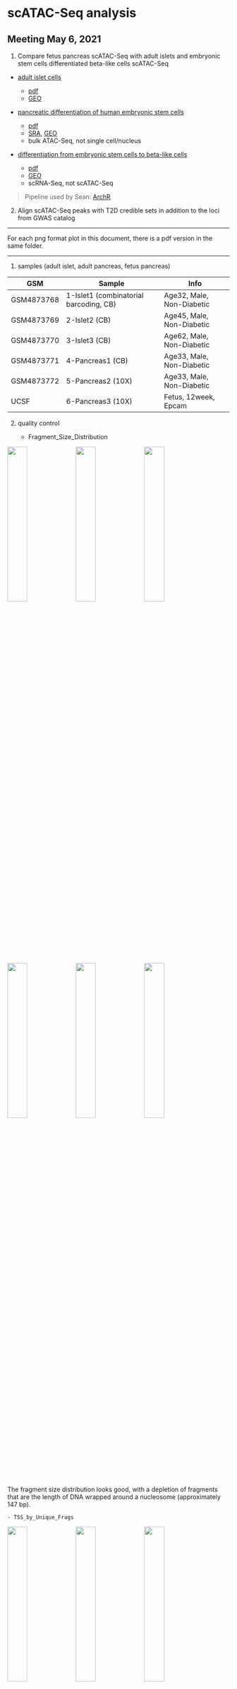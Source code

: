 # scATAC-Seq analysis

## Meeting May 6, 2021

1. Compare fetus pancreas scATAC-Seq with adult islets and embryonic stem cells differentiated beta-like cells scATAC-Seq 

- [adult islet cells](https://www.nature.com/articles/s41588-021-00823-0#Abs1)
    - [pdf](Chiou2021.pdf)
    - [GEO](https://www.ncbi.nlm.nih.gov/geo/query/acc.cgi?acc=GSE160472)

- [pancreatic differentiation of human embryonic stem cells](https://www.ncbi.nlm.nih.gov/pmc/articles/PMC7864636/)
    - [pdf](Geusz2021.pdf)
    - [SRA](https://www.ncbi.nlm.nih.gov/bioproject/527099), [GEO](https://www.ncbi.nlm.nih.gov/geo/query/acc.cgi?acc=GSE115327)
    - bulk ATAC-Seq, not single cell/nucleus

- [differentiation from embryonic stem cells to beta-like cells](https://pubmed.ncbi.nlm.nih.gov/33257854/)
    - [pdf](Weng2021.pdf)
    - [GEO](https://www.ncbi.nlm.nih.gov/geo/query/acc.cgi?acc=GSE143783)
    - scRNA-Seq, not scATAC-Seq

> Pipeline used by Sean: [ArchR](https://www.archrproject.com/)

2. Align scATAC-Seq peaks with T2D credible sets in addition to the loci from GWAS catalog

----

For each png format plot in this document, there is a pdf version in the same folder.

----

1. samples (adult islet, adult pancreas, fetus pancreas)

| GSM | Sample | Info |
| --- | --- | --- |
| GSM4873768 | 1-Islet1 (combinatorial barcoding, CB) | Age32, Male, Non-Diabetic |
| GSM4873769 | 2-Islet2 (CB) | Age45, Male, Non-Diabetic |
| GSM4873770 | 3-Islet3 (CB) | Age62, Male, Non-Diabetic |
| GSM4873771 | 4-Pancreas1 (CB) | Age33, Male, Non-Diabetic |
| GSM4873772 | 5-Pancreas2 (10X) | Age33, Male, Non-Diabetic |
| UCSF | 6-Pancreas3 (10X) | Fetus, 12week, Epcam |

2. quality control

    - Fragment_Size_Distribution

<p float="left">
<img src="Islet1-Fragment_Size_Distribution.png" width="30%" />
<img src="Islet2-Fragment_Size_Distribution.png" width="30%" />
<img src="Islet3-Fragment_Size_Distribution.png" width="30%" />
<img src="Pancreas1-Fragment_Size_Distribution.png" width="30%" />
<img src="Pancreas2-Fragment_Size_Distribution.png" width="30%" />
<img src="Pancreas3-Fragment_Size_Distribution.png" width="30%" />
</p>

The fragment size distribution looks good, with a depletion of fragments that are the length of DNA wrapped around a nucleosome (approximately 147 bp).


    - TSS_by_Unique_Frags

<p float="left">
<img src="Islet1-TSS_by_Unique_Frags.png" width="30%" />
<img src="Islet2-TSS_by_Unique_Frags.png" width="30%" />
<img src="Islet3-TSS_by_Unique_Frags.png" width="30%" />
<img src="Pancreas1-TSS_by_Unique_Frags.png" width="30%" />
<img src="Pancreas2-TSS_by_Unique_Frags.png" width="30%" />
<img src="Pancreas3-TSS_by_Unique_Frags.png" width="30%" />
</p>

The TSS enrichment score (signal-to-background ratio) is okay. The Pancreas2 (10x) has many more cells, though the TSS score is also relatively low.

3. clustering

![](Plot-UMAP-Sample-Clusters_6Samples_Samples.png)

The clustering  makes sense. 

Three adult islets clustered together, and then with adult pancreas. All them are from combinatorial barcoding (CB) method.

Two clusters (Cluster4 and Cluster5) of adult pancreas suggested technical effects due to CB and 10x methods.

Fetus pancreas (Cluster6) is separated from adult pancreas (Cluster5) although they are both profiled using 10x. 

![](Plot-UMAP-Marker-Genes-W-Imputation_6Samples_Alpha.png)

There is a large portion of alpha cells in the adult islets, however, there isn't much in the pancreas. 

![](Plot-UMAP-Marker-Genes-W-Imputation_6Samples_Beta.png)

There are beta cells presented in adult islets, fetus pancreas, and also adult pancreas, despite that only small proportion of cells in the last one.

----

We would like to explore the difference of beta cells in the fetus pancreas, adult pancreas, and adult islets. However, we should keep in mind there are a few caveats.

1. adult pancreas vs fetus pancreas: there is relatively a small proportion of beta cells in the adult pancreas and the sample size is one.

2. adult islets vs fetus pancreas: it is confounded by the profiling methods (CB vs 10x).

We are focusing on the comparison between adult pancreas and fetus pancreas in beta cells in the bellowing:

----

4. differential peaks

![](BetaCells_AdultPancreas-vs-FetusPancreas-Markers-Volcano_6Samples.png)

Adult pancreas vs fetus pancreas. The majority of differential peaks are down regulated, which suggested adult pancreas is less accessible compared to fetus.

Check this [table](BetaCells_DiffPeaks_AdultPancreas-vs-FetusPancreas_FDR0.05Log2FC1_6Samples.txt) for the significant peaks.

5. motif enrichment in differential peaks

![](BetaCells_DiffPeaks_AdultPancreas-vs-FetusPancreas-Markers-Motifs-Enriched_6Samples_Up.png)

![](BetaCells_DiffPeaks_AdultPancreas-vs-FetusPancreas-Markers-Motifs-Enriched_6Samples_Down.png)

Top hits in SMAD5, EGR1, WT1, ZBTB7A, etc in the contrast between adult pancreas and fetus pancreas. However, it might or might not make much sense that both up and down peaks share these motifs.

6. differential peaks aligned with T2D loci

![](BetaCells_DiffPeaks_AdultPancreas-vs-FetusPancreas_FDR0.05Log2FC1_6Samples_T2D_Interval_ByLoci_ScatterPlot.png)

T2D credible intervals ordered by the number of overlapped differential peaks (normalized by length of the interval)

rs231361_KCNQ1 has x-axis values as 0 because its position annotated in the table was a point rather than an interval.

The rs231361_KCNQ1 has been discussed in the Nature Genetics paper.

Separate up (more open in adults) and down (more open in fetus) peaks bellowing:

![](BetaCells_DiffPeaks_AdultPancreas-vs-FetusPancreas_FDR0.05Log2FC1_6Samples_up_T2D_Interval_ByLoci_ScatterPlot.png)

![](BetaCells_DiffPeaks_AdultPancreas-vs-FetusPancreas_FDR0.05Log2FC1_6Samples_down_T2D_Interval_ByLoci_ScatterPlot.png)


![](Plot-Tracks-With-Features_AdultPancreas-vs-FetusPancreas_6Samples_KCNQ1.png)

C8 is fetus pancreas, C1 is adult pancreas and C18 is adult islets.

Loops panel indicates T2D loci.

Check this [table](BetaCells_DiffPeaks_AdultPancreas-vs-FetusPancreas_FDR0.05Log2FC1_6Samples_T2D_Interval_ByLoci.txt) for the overlapped peaks.


-----

## Methods:

Adult pancreas and islets samples accessed from GEO (GSE160472, Chiou et al., Nature Genetics, 2021) database were analyzed together with our fetus pancreas samples. Combinatorial barcoding (CB) data were processed with the ENCODE ATAC-seq pipeline (v1.9.3) by aligning to the genome reference GRCh38. Cell barcoding information contained in the read names was added as CB tags in the bam files with a customized script. Only mapped reads with MAPQ score > 30 were retained. 10x data were processed using cellranger-atac (v2.0.0) against GRCh38 with default parameters. ArchR (v1.0.1) was used as a platform for the downstream analysis, including clustering, peak calling (MACS2, v2.2.7.1), differential peaks, and motif enrichment, based on the input files from either bam (CB data, with bcTag = "CB" for the createArrowFiles function) or fragments (10x data). Differential peaks were overlapped with the 99% credible sets for 380 distinct T2D association signals (Mahajan et al., Nature Genetics, 2018, Supplementary Table 5 with GRCh37 coordinates mapped to GRCh38 by LiftOver)

-----

## Extra analysis:

- Other types of cells (alpha and delta)?

![](GeneScore_Cluster_GeneMarker_6Samples_INS.png)

For beta cells, the top three clusters are C18 (adult islets), C1 (adult pancreas), and C8 (fetus pancreas). Their relative heights make sense.

![](GeneScore_Cluster_GeneMarker_6Samples_GCG.png)

For alpha cels, top clusters are either adult islets or adult pancres (CB). We don't see many alpha cells in the fetus pancreas (the highest mean score is smaller than 0.5).

![](GeneScore_Cluster_GeneMarker_6Samples_SST.png)

For delta cells, the top two clusters (C8 and C1) have already been asigned to beta cells (higher score in INS). Other clusters have poor scores.

- Adult islets vs fetus pancreas in beta cells

    - differential peaks

![](BetaCells_AdultIslet-vs-FetusPancreas-Markers-Volcano_6Samples.png)

Adult islets vs fetus pancreas. The majority of differential peaks are down regulated, which suggested adult islets are less accessible compared to fetus. More more significant hits than adult pancreas vs fetus pancreas.

Check this [table](BetaCells_DiffPeaks_AdultIslet-vs-FetusPancreas_FDR0.05Log2FC1_6Samples.txt) for the significant peaks.

    - motif enrichment in differential peaks

![](BetaCells_DiffPeaks_AdultIslet-vs-FetusPancreas-Markers-Motifs-Enriched_6Samples_Up.png)

![](BetaCells_DiffPeaks_AdultIslet-vs-FetusPancreas-Markers-Motifs-Enriched_6Samples_Down.png)

Top hits in JUN and FOS families in the up regulated peaks while ZBTB7A, WT1, CTCFL, EGR1, etc in the down regulated peaks.

    - differential peaks aligned with T2D loci

![](BetaCells_DiffPeaks_AdultIslet-vs-FetusPancreas_FDR0.05Log2FC1_6Samples_T2D_Interval_ByLoci_ScatterPlot.png)

T2D credible intervals ordered by the number of overlapped differential peaks (normalized by length of the interval)

Top three hits have x-axis values as 0 because their positions annotated in the table were points rather than intervals.

The rs231361_KCNQ1 has been discussed in the Nature Genetics paper.

Separate up (more open in adults) and down (more open in fetus) peaks bellowing:

![](BetaCells_DiffPeaks_AdultIslet-vs-FetusPancreas_FDR0.05Log2FC1_6Samples_up_T2D_Interval_ByLoci_ScatterPlot.png)

![](BetaCells_DiffPeaks_AdultIslet-vs-FetusPancreas_FDR0.05Log2FC1_6Samples_down_T2D_Interval_ByLoci_ScatterPlot.png)

![](Plot-Tracks-With-Features_AdultIslets-vs-FetusPancreas_6Samples_KCNQ1.png)

C8 is fetus pancreas, C1 is adult pancreas and C18 is adult islets.

Loops panel indicates T2D loci.

Check this [table](BetaCells_DiffPeaks_AdultIslet-vs-FetusPancreas_FDR0.05Log2FC1_6Samples_T2D_Interval_ByLoci.txt) for the overlapped peaks.

------

Endocrine progenitor (NEUROG3) cells vs all fetal/adult Hormone+ (GCG, INS, SST, GHRL) cells?

- As discussed with Sean, try to annotate each dataset separately and then map those annotations on the merged dataset.

![](GeneScore_Cluster_GeneMarker_6Samples_Six_Clustering_Combiened-vs-Separated.png)

Annotating samples separately or together produced very similar results. So it doesn't matter about which method to use.

- Fetus Endocrine progenitor (NEUROG3) cells vs fetal/adult Hormone+ (GCG, INS, SST, GHRL) cells

Annotating cell types using the following rule:

```
Classify a cell to a cell type if one of the marker genes (GCG, INS, SST, GHRL, and NEUROG3) has the highest score. 

But the highest score should > 0.5, and the difference of the highest score and the second highest score should > 0.1.

Other cells are classified as Unknown.
```

![](GeneScore_Cluster_GeneMarker_6Samples_Six_CombinedClustering.png)

    - differential peaks:

![](FetusEP-vs-FetusAdultHormone-Markers-MA-Volcano_6Samples.png)

Check this [table](FetusEP-vs-FetusAdultHormone_FDR0.05Log2FC1_6Samples.txt) for the significant peaks.

    - motif enrichment in differential peaks (up and down)

![](FetusEP-vs-FetusAdultHormone-Markers-Motifs-Enriched_6Samples_up.png)

![](FetusEP-vs-FetusAdultHormone-Markers-Motifs-Enriched_6Samples_down.png)

    - differential peaks (up and down) aligned with T2D loci

![](FetusEP-vs-FetusAdultHormone_FDR0.05Log2FC1_6Samples_up_T2D_Interval_ByLoci_ScatterPlot.png)

![](FetusEP-vs-FetusAdultHormone_FDR0.05Log2FC1_6Samples_down_T2D_Interval_ByLoci_ScatterPlot.png)

- Borrowing annotation from the Nature Genetics Paper?

I think if we can these annotations (as well as the annotations we've made on the fetal dataset, plus the annotations from the 10x total pancreas samples) onto our merged object that contains both the fetal and adult samples then we will confidently know what cell types are what to do the comparisons between fetal and adult cells. What do you think?Actually looking at the GEO submission, it looks like they only include the cluster annotations for the islet samples and not the full pancreas ones.

> Yes, it is true they only included the three islet samples from CB method in their clustering as you can see from  their source code [here](https://github.com/kjgaulton/pipelines/blob/master/islet_snATAC_pipeline/islet_snATAC.ipynb). They collected the matrix and did the clustering themselves rather than using ArchR. I feel it is not very good or necessary to use their clustering labels.

